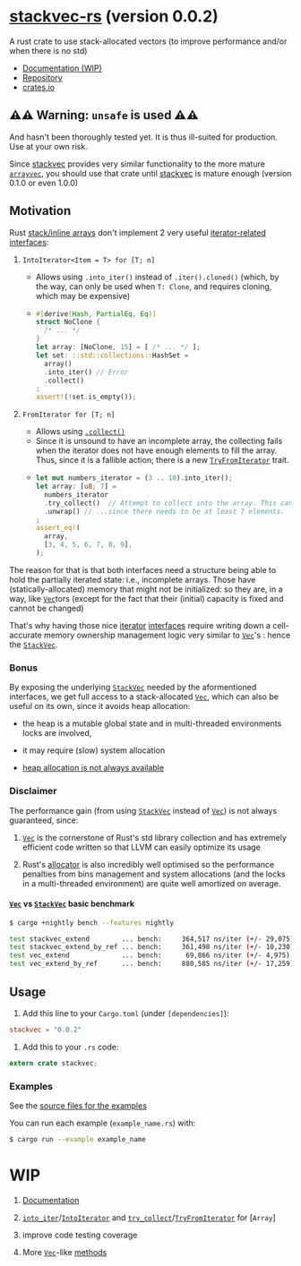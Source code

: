 # [stackvec-rs][Documentation] (version 0.0.2)
A rust crate to use stack-allocated vectors (to improve performance and/or when there is no std)

* [Documentation (WIP)][Documentation]
* [Repository]
* [crates.io]

## ⚠️⚠️ Warning: `unsafe` is used ⚠️⚠️
And hasn't been thoroughly tested yet. It is thus ill-suited for production. Use at your own risk.

Since [stackvec][Documentation] provides very similar functionality to the more mature [`arrayvec`](https://docs.rs/arrayvec/0.4.7/arrayvec/), you should use that crate until [stackvec][Documentation] is mature enough (version 0.1.0 or even 1.0.0)


## Motivation
Rust [stack/inline arrays](https://doc.rust-lang.org/std/primitive.array.html) don't implement 2 very useful [iterator-related](https://doc.rust-lang.org/std/iter) [interfaces](https://doc.rust-lang.org/stable/std/iter/#traits):

1. `IntoIterator<Item = T> for [T; n]`

  	* Allows using `.into_iter()` instead of `.iter().cloned()` (which, by the way, can only be used when `T: Clone`, and requires cloning, which may be expensive)
   	* ```rust
   	  #[derive(Hash, PartialEq, Eq)]
   	  struct NoClone {
   	  	/* ... */
   	  }
   	  let array: [NoClone, 15] = [ /* ... */ ];
   	  let set: ::std::collections::HashSet =
   	  	array()
   	  	.into_iter() // Error
   	  	.collect()
   	  ;
   	  assert!(!set.is_empty());
	  ```

1. `FromIterator for [T; n]`
  	* Allows using [`.collect()`](https://doc.rust-lang.org/std/iter/trait.Iterator.html#method.collect)
  	* Since it is unsound to have an incomplete array, the collecting fails when the iterator does not have enough elements to fill the array. Thus, since it is a fallible action; there is a new [`TryFromIterator`] trait.
  	* ```rust
	  let mut numbers_iterator = (3 .. 10).into_iter();
	  let array: [u8; 7] = 
	  	numbers_iterator
	  	.try_collect()  // Attempt to collect into the array. This can fail...
	  	.unwrap() // ...since there needs to be at least 7 elements.
	  ;
	  assert_eq!(
	  	array,
	  	[3, 4, 5, 6, 7, 8, 9],
	  ); 
	  ```

The reason for that is that both interfaces need a structure being able to hold
the partially iterated state: i.e., incomplete arrays. Those have (statically-allocated) memory that might not be initialized: so they are, in a way, like [`Vec`]tors (except for the fact that their (initial) capacity is fixed and cannot be changed)

That's why having those nice [iterator](https://doc.rust-lang.org/std/iter) [interfaces](https://doc.rust-lang.org/stable/std/iter/#traits) require writing down a cell-accurate memory ownership management logic very similar to [`Vec`]'s : hence the [`StackVec`].

### Bonus
By exposing the underlying [`StackVec`] needed by the aformentioned interfaces, we get full access to a stack-allocated [`Vec`], which can also be useful on its own, since it avoids heap allocation:

* the heap is a mutable global state and in multi-threaded environments locks are involved,

* it may require (slow) system allocation

* [heap allocation is not always available](https://doc.rust-lang.org/1.7.0/book/no-stdlib.html)

### Disclaimer
The performance gain (from using [`StackVec`] instead of [`Vec`]) is not always guaranteed, since:

1. [`Vec`] is the cornerstone of Rust's std library collection and has extremely efficient code written so that LLVM can easily optimize its usage

1. Rust's [allocator](http://smallcultfollowing.com/babysteps/blog/2014/11/14/allocators-in-rust/) is also incredibly well optimised so the performance penalties from bins management and system allocations (and the locks in a multi-threaded environment) are quite well amortized on average.

#### [`Vec`] vs [`StackVec`] basic benchmark
```sh
$ cargo +nightly bench --features nightly

test stackvec_extend        ... bench:     364,517 ns/iter (+/- 29,075)
test stackvec_extend_by_ref ... bench:     361,498 ns/iter (+/- 10,230)
test vec_extend             ... bench:      69,866 ns/iter (+/- 4,975)
test vec_extend_by_ref      ... bench:     880,585 ns/iter (+/- 17,259)
```

## Usage
  1. Add this line to your `Cargo.toml` (under `[dependencies]`):
  ```toml
  stackvec = "0.0.2"
  ```

  1. Add this to your `.rs` code:
  ```rust
  extern crate stackvec;
  ```

### Examples

See the [source files for the examples](https://github.com/danielhenrymantilla/stackvec-rs/tree/master/)

You can run each example (`example_name.rs`) with:
```sh
$ cargo run --example example_name
```

# WIP
  1. [Documentation]


  1. [`into_iter`]/[`IntoIterator`] and [`try_collect`]/[`TryFromIterator`] for [`Array`]

  1. improve code testing coverage

  1. More [`Vec`]-like [methods](https://docs.rs/stackvec/0.0.2/stackvec/struct.StackVec.html#methods)

[comment]: # (==== LINKS ====)

[Repository]: https://github.com/danielhenrymantilla/stackvec-rs
[Documentation]: https://docs.rs/stackvec/0.0.2/
[crates.io]: https://crates.io/crates/stackvec
[`Vec`]: https://doc.rust-lang.org/std/vec/struct.Vec.html
[`IntoIterator`]: https://doc.rust-lang.org/std/iter/trait.IntoIterator.html
[`into_iter`]: https://doc.rust-lang.org/std/iter/trait.IntoIterator.html#tymethod.into_iter
[`FromIterator`]: https://doc.rust-lang.org/std/iter/trait.FromIterator.html
[`from_iter`]: https://doc.rust-lang.org/std/iter/trait.FromIterator.html#tymethod.from_iter
[`StackVec`]: https://docs.rs/stackvec/0.0.2/stackvec/struct.StackVec.html
[`TryFromIterator`]: #
[`try_collect`]: #
